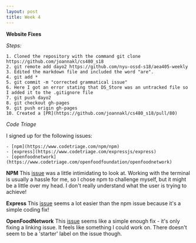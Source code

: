 ```yaml
---
layout: post
title: Week 4
---
```


**Website Fixes**

*Steps:*

	1. Cloned the repository with the command git clone https://github.com/joannakl/cs480_s18
	2. git remote add dayo2 https://github.com/nyu-ossd-s18/aea405-weekly 
	3. Edited the markdown file and included the word "are". 
	4. git add *
	5. git commit -m "corrected grammatical issue"
	6. Here I got an error stating that DS_Store was an untracked file so I added it to the .gitignore file 
	7. git push dayo2 
	8. git checkout gh-pages
	9. git push origin gh-pages
	10. Created a [PR](https://github.com/joannakl/cs480_s18/pull/80)


*Code Triage*

I signed up for the following issues: 

	- [npm](https://www.codetriage.com/npm/npm)
	- [express](https://www.codetriage.com/expressjs/express)
	- [openfoodnetwork](https://www.codetriage.com/openfoodfoundation/openfoodnetwork)

**NPM**
This [issue](https://github.com/npm/npm/issues/19477) was a little intimidating to look at. Working with the terminal is usually a hassle for me, so I chose npm to challenge myself, but it might be a little over my head. I don't really understand what the user is trying to achieve!

**Express**
This [issue](https://github.com/expressjs/express/pull/2702) seems a lot easier than the npm issue because it's a simple coding fix!

**OpenFoodNetwork**
This [issue](https://github.com/openfoodfoundation/openfoodnetwork/issues/1348) seems like a simple enough fix - it's only fixing a linking issue. It feels like something I could work on. There doesn't seem to be a 'starter' label on the issue though. 


